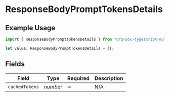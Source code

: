 # ResponseBodyPromptTokensDetails

## Example Usage

```typescript
import { ResponseBodyPromptTokensDetails } from "orq-poc-typescript-multi-env-version/models/operations";

let value: ResponseBodyPromptTokensDetails = {};
```

## Fields

| Field              | Type               | Required           | Description        |
| ------------------ | ------------------ | ------------------ | ------------------ |
| `cachedTokens`     | *number*           | :heavy_minus_sign: | N/A                |
